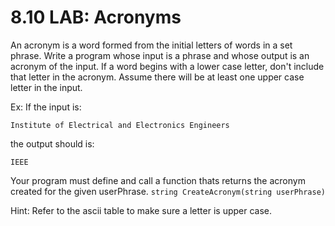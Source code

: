 # 8.10 LAB: Acronyms
An acronym is a word formed from the initial letters of words in a set phrase. Write a program whose input is a phrase and whose output is an acronym of the input. If a word begins with a lower case letter, don't include that letter in the acronym. Assume there will be at least one upper case letter in the input.

Ex: If the input is:

```
Institute of Electrical and Electronics Engineers
```
the output should is:

```
IEEE
```
Your program must define and call a function thats returns the acronym created for the given userPhrase.
`string CreateAcronym(string userPhrase)`

Hint: Refer to the ascii table to make sure a letter is upper case.